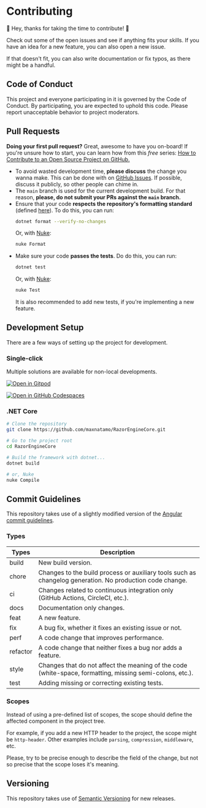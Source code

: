 # Contributing

🎉 Hey, thanks for taking the time to contribute! 🎉

Check out some of the open issues and see if anything fits your skills. If you have an idea for a new feature, you can also open a new issue.

If that doesn't fit, you can also write documentation or fix typos, as there might be a handful.

## Code of Conduct

This project and everyone participating in it is governed by the Code of Conduct. By participating, you are expected to uphold this code. Please report unacceptable behavior to project moderators.

## Pull Requests

**Doing your first pull request?** Great, awesome to have you on-board! If you're unsure how to start, you can learn how from this *free* series: [How to Contribute to an Open Source Project on GitHub.](https://egghead.io/courses/how-to-contribute-to-an-open-source-project-on-github)

- To avoid wasted development time, **please discuss** the change you wanna make. This can be done with on [GitHub Issues](https://github.com/maxnatamo/RazorEngineCore/issues). If possible, discuss it publicly, so other people can chime in.
- The `main` branch is used for the current development build. For that reason, **please, do not submit your PRs against the `main` branch.**
- Ensure that your code **respects the repository's formatting standard** (defined [here](/.editorconfig)). To do this, you can run:
  ```bash
  dotnet format --verify-no-changes
  ```
  Or, with [Nuke](https://nuke.build):
  ```bash
  nuke Format
  ```
- Make sure your code **passes the tests**. Do do this, you can run:
  ```bash
  dotnet test
  ```
  Or, with [Nuke](https://nuke.build):
  ```bash
  nuke Test
  ```
  It is also recommended to add new tests, if you're implementing a new feature.

## Development Setup

There are a few ways of setting up the project for development.

### Single-click

Multiple solutions are available for non-local developments.

[![Open in Gitpod](https://gitpod.io/button/open-in-gitpod.svg)](https://gitpod.io/#https://github.com/maxnatamo/RazorEngineCore)

[![Open in GitHub Codespaces](https://github.com/codespaces/badge.svg)](https://github.com/codespaces/new?hide_repo_select=true&ref=main&repo=627052963&machine=basicLinux32gb&location=WestEurope)

### .NET Core

```sh
# Clone the repository
git clone https://github.com/maxnatamo/RazorEngineCore.git

# Go to the project root
cd RazorEngineCore

# Build the framework with dotnet...
dotnet build

# or, Nuke
nuke Compile
```

## Commit Guidelines

This repository takes use of a slightly modified version of the [Angular commit guidelines](https://github.com/angular/angular/blob/main/CONTRIBUTING.md#-commit-message-format).

### Types

| Types    | Description                                                                                              |
| -------- | -------------------------------------------------------------------------------------------------------- |
| build    | New build version.                                                                                       |
| chore    | Changes to the build process or auxiliary tools such as changelog generation. No production code change. |
| ci       | Changes related to continuous integration only (GitHub Actions, CircleCI, etc.).                         |
| docs     | Documentation only changes.                                                                              |
| feat     | A new feature.                                                                                           |
| fix      | A bug fix, whether it fixes an existing issue or not.                                                    |
| perf     | A code change that improves performance.                                                                 |
| refactor | A code change that neither fixes a bug nor adds a feature.                                               |
| style    | Changes that do not affect the meaning of the code (white-space, formatting, missing semi-colons, etc.). |
| test     | Adding missing or correcting existing tests.                                                             |

### Scopes

Instead of using a pre-defined list of scopes, the scope should define the affected component in the project tree.

For example, if you add a new HTTP header to the project, the scope might be `http-header`. Other examples include `parsing`, `compression`, `middleware`, etc.

Please, try to be precise enough to describe the field of the change, but not so precise that the scope loses it's meaning.

## Versioning

This repository takes use of [Semantic Versioning](https://semver.org) for new releases.